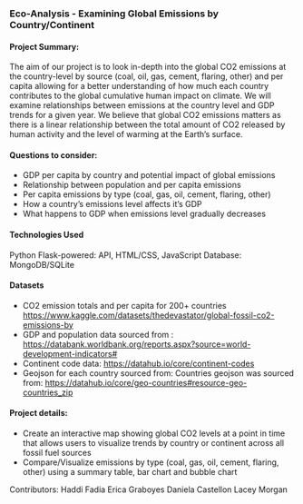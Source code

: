 
### Eco-Analysis - Examining Global Emissions by Country/Continent

#### Project Summary: 
The aim of our project is to look in-depth into the global CO2 emissions at the country-level by 
source (coal, oil, gas, cement, flaring, other) and per capita allowing for a better understanding of
how much each country contributes to the global cumulative human impact on climate. We will 
examine relationships between emissions at the country level and GDP trends for a given year. 
We believe that global CO2 emissions matters as there is a linear relationship between the total 
amount of CO2 released by human activity and the level of warming at the Earth’s surface.

#### Questions to consider:
- GDP per capita by country and potential impact of global emissions
- Relationship between population and per capita emissions
- Per capita emissions by type (coal, gas, oil, cement, flaring, other)
- How a country’s emissions level affects it’s GDP
- What happens to GDP when emissions level gradually decreases

#### Technologies Used
Python Flask-powered: API, HTML/CSS, JavaScript
Database: MongoDB/SQLite

#### Datasets
- CO2 emission totals and per capita for 200+ countries https://www.kaggle.com/datasets/thedevastator/global-fossil-co2-emissions-by
- GDP and population data sourced from : https://databank.worldbank.org/reports.aspx?source=world-development-indicators#   
- Continent code data:
https://datahub.io/core/continent-codes 
- Geojson for each country sourced from:
Countries geojson was sourced from: https://datahub.io/core/geo-countries#resource-geo-countries_zip  
 
#### Project details:
- Create an interactive map showing global CO2 levels at a point in time that allows users 
to visualize trends by country or continent across all fossil fuel sources
- Compare/Visualize emissions by type (coal, gas, oil, cement, flaring, other) using a summary table,
bar chart and bubble chart


Contributors:
Haddi Fadia
Erica Graboyes
Daniela Castellon
Lacey Morgan
